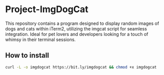 # Project-ImgDogCat
This repository contains a program designed to display random images of dogs and cats within iTerm2, utilizing the imgcat script for seamless integration. Ideal for pet lovers and developers looking for a touch of whimsy in their terminal sessions.

## How to install
```zsh
curl -L -o imgdogcat https://bit.ly/imgdogcat && chmod +x imgdogcat
```